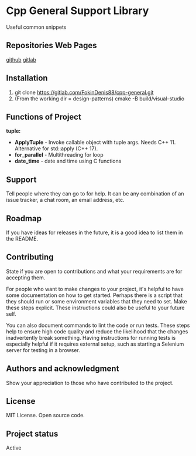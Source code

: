 # Cpp General Support Library
Useful common snippets

## Repositories Web Pages
[github](https://github.com/FokinDenis88/cpp-general)
[gitlab](https://gitlab.com/FokinDenis88/cpp-general)

## Installation
1) git clone https://gitlab.com/FokinDenis88/cpp-general.git
2) (From the working dir = design-patterns)  cmake -B build/visual-studio

## Functions of Project
**tuple:**
* **ApplyTuple** - Invoke callable object with tuple args. Needs C++ 11. Alternative for std::apply (C++ 17).
* **for_parallel** - Multithreading for loop
* **date_time** - date and time using C functions




## Support
Tell people where they can go to for help. It can be any combination of an issue tracker, a chat room, an email address, etc.

## Roadmap
If you have ideas for releases in the future, it is a good idea to list them in the README.

## Contributing
State if you are open to contributions and what your requirements are for accepting them.

For people who want to make changes to your project, it's helpful to have some documentation on how to get started. Perhaps there is a script that they should run or some environment variables that they need to set. Make these steps explicit. These instructions could also be useful to your future self.

You can also document commands to lint the code or run tests. These steps help to ensure high code quality and reduce the likelihood that the changes inadvertently break something. Having instructions for running tests is especially helpful if it requires external setup, such as starting a Selenium server for testing in a browser.

## Authors and acknowledgment
Show your appreciation to those who have contributed to the project.

## License
MIT License. Open source code.

## Project status
Active
